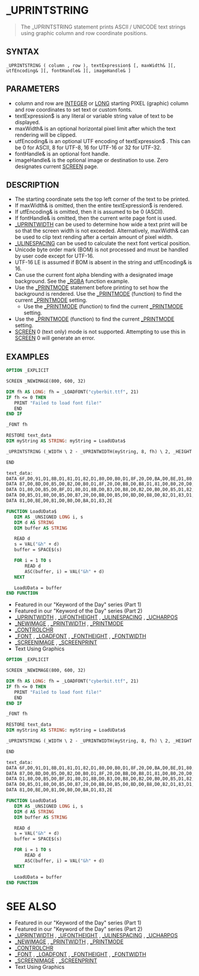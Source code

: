 # _UPRINTSTRING
> The _UPRINTSTRING statement prints ASCII / UNICODE text strings using graphic column and row coordinate positions.

## SYNTAX
`_UPRINTSTRING ( column , row ), textExpression$ [, maxWidth& ][, utfEncoding& ][, fontHandle& ][, imageHandle& ]`

## PARAMETERS
* column and row are [INTEGER](INTEGER.md) or [LONG](LONG.md) starting PIXEL (graphic) column and row coordinates to set text or custom fonts.
* textExpression$ is any literal or variable string value of text to be displayed.
* maxWidth& is an optional horizontal pixel limit after which the text rendering will be clipped.
* utfEncoding& is an optional UTF encoding of textExpression$ . This can be 0 for ASCII, 8 for UTF-8, 16 for UTF-16 or 32 for UTF-32.
* fontHandle& is an optional font handle.
* imageHandle& is the optional image or destination to use. Zero designates current [SCREEN](SCREEN.md) page.


## DESCRIPTION
* The starting coordinate sets the top left corner of the text to be printed.
* If maxWidth& is omitted, then the entire textExpression$ is rendered.
* If utfEncoding& is omitted, then it is assumed to be 0 (ASCII).
* If fontHandle& is omitted, then the current write page font is used.
* [_UPRINTWIDTH](_UPRINTWIDTH.md) can be used to determine how wide a text print will be so that the screen width is not exceeded. Alternatively, maxWidth& can be used to clip text rending after a certain amount of pixel width.
* [_ULINESPACING](_ULINESPACING.md) can be used to calculate the next font vertical position.
* Unicode byte order mark (BOM) is not processed and must be handled by user code except for UTF-16.
* UTF-16 LE is assumed if BOM is absent in the string and utfEncoding& is 16.
* Can use the current font alpha blending with a designated image background. See the [_RGBA](_RGBA.md) function example.
* Use the [_PRINTMODE](_PRINTMODE.md) statement before printing to set how the background is rendered. Use the [_PRINTMODE](_PRINTMODE.md) (function) to find the current [_PRINTMODE](_PRINTMODE.md) setting.
	* Use the [_PRINTMODE](_PRINTMODE.md) (function) to find the current [_PRINTMODE](_PRINTMODE.md) setting.
* Use the [_PRINTMODE](_PRINTMODE.md) (function) to find the current [_PRINTMODE](_PRINTMODE.md) setting.
* [SCREEN](SCREEN.md) 0 (text only) mode is not supported. Attempting to use this in [SCREEN](SCREEN.md) 0 will generate an error.


## EXAMPLES

```vb
OPTION _EXPLICIT

SCREEN _NEWIMAGE(800, 600, 32)

DIM fh AS LONG: fh = _LOADFONT("cyberbit.ttf", 21)
IF fh <= 0 THEN
   PRINT "Failed to load font file!"
   END
END IF

_FONT fh

RESTORE text_data
DIM myString AS STRING: myString = LoadUData$

_UPRINTSTRING (_WIDTH \ 2 - _UPRINTWIDTH(myString, 8, fh) \ 2, _HEIGHT \ 2 - _UFONTHEIGHT \ 2), myString, _WIDTH, 8

END

text_data:
DATA 6F,D0,91,D1,8B,D1,81,D1,82,D1,80,D0,B0,D1,8F,20,D0,BA,D0,BE,D1,80,D0,B8,D1
DATA 87,D0,BD,D0,B5,D0,B2,D0,B0,D1,8F,20,D0,BB,D0,B8,D1,81,D0,B0,20,D0,BF,D0,B5
DATA D1,80,D0,B5,D0,BF,D1,80,D1,8B,D0,B3,D0,B8,D0,B2,D0,B0,D0,B5,D1,82,20,D1,87
DATA D0,B5,D1,80,D0,B5,D0,B7,20,D0,BB,D0,B5,D0,BD,D0,B8,D0,B2,D1,83,D1,8E,20,D1
DATA 81,D0,BE,D0,B1,D0,B0,D0,BA,D1,83,2E

FUNCTION LoadUData$
   DIM AS _UNSIGNED LONG i, s
   DIM d AS STRING
   DIM buffer AS STRING

   READ d
   s = VAL("&h" + d)
   buffer = SPACE$(s)

   FOR i = 1 TO s
       READ d
       ASC(buffer, i) = VAL("&h" + d)
   NEXT

   LoadUData = buffer
END FUNCTION
```

* Featured in our "Keyword of the Day" series (Part 1)
* Featured in our "Keyword of the Day" series (Part 2)
* [_UPRINTWIDTH](_UPRINTWIDTH.md) , [_UFONTHEIGHT](_UFONTHEIGHT.md) , [_ULINESPACING](_ULINESPACING.md) , [_UCHARPOS](_UCHARPOS.md)
* [_NEWIMAGE](_NEWIMAGE.md) , [_PRINTWIDTH](_PRINTWIDTH.md) , [_PRINTMODE](_PRINTMODE.md)
* [_CONTROLCHR](_CONTROLCHR.md)
* [_FONT](_FONT.md) , [_LOADFONT](_LOADFONT.md) , [_FONTHEIGHT](_FONTHEIGHT.md) , [_FONTWIDTH](_FONTWIDTH.md)
* [_SCREENIMAGE](_SCREENIMAGE.md) , [_SCREENPRINT](_SCREENPRINT.md)
* Text Using Graphics

```vb
OPTION _EXPLICIT

SCREEN _NEWIMAGE(800, 600, 32)

DIM fh AS LONG: fh = _LOADFONT("cyberbit.ttf", 21)
IF fh <= 0 THEN
   PRINT "Failed to load font file!"
   END
END IF

_FONT fh

RESTORE text_data
DIM myString AS STRING: myString = LoadUData$

_UPRINTSTRING (_WIDTH \ 2 - _UPRINTWIDTH(myString, 8, fh) \ 2, _HEIGHT \ 2 - _UFONTHEIGHT \ 2), myString, _WIDTH, 8

END

text_data:
DATA 6F,D0,91,D1,8B,D1,81,D1,82,D1,80,D0,B0,D1,8F,20,D0,BA,D0,BE,D1,80,D0,B8,D1
DATA 87,D0,BD,D0,B5,D0,B2,D0,B0,D1,8F,20,D0,BB,D0,B8,D1,81,D0,B0,20,D0,BF,D0,B5
DATA D1,80,D0,B5,D0,BF,D1,80,D1,8B,D0,B3,D0,B8,D0,B2,D0,B0,D0,B5,D1,82,20,D1,87
DATA D0,B5,D1,80,D0,B5,D0,B7,20,D0,BB,D0,B5,D0,BD,D0,B8,D0,B2,D1,83,D1,8E,20,D1
DATA 81,D0,BE,D0,B1,D0,B0,D0,BA,D1,83,2E

FUNCTION LoadUData$
   DIM AS _UNSIGNED LONG i, s
   DIM d AS STRING
   DIM buffer AS STRING

   READ d
   s = VAL("&h" + d)
   buffer = SPACE$(s)

   FOR i = 1 TO s
       READ d
       ASC(buffer, i) = VAL("&h" + d)
   NEXT

   LoadUData = buffer
END FUNCTION
```



# SEE ALSO
* Featured in our "Keyword of the Day" series (Part 1)
* Featured in our "Keyword of the Day" series (Part 2)
* [_UPRINTWIDTH](_UPRINTWIDTH.md) , [_UFONTHEIGHT](_UFONTHEIGHT.md) , [_ULINESPACING](_ULINESPACING.md) , [_UCHARPOS](_UCHARPOS.md)
* [_NEWIMAGE](_NEWIMAGE.md) , [_PRINTWIDTH](_PRINTWIDTH.md) , [_PRINTMODE](_PRINTMODE.md)
* [_CONTROLCHR](_CONTROLCHR.md)
* [_FONT](_FONT.md) , [_LOADFONT](_LOADFONT.md) , [_FONTHEIGHT](_FONTHEIGHT.md) , [_FONTWIDTH](_FONTWIDTH.md)
* [_SCREENIMAGE](_SCREENIMAGE.md) , [_SCREENPRINT](_SCREENPRINT.md)
* Text Using Graphics

